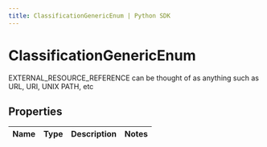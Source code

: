 ```yaml
---
title: ClassificationGenericEnum | Python SDK
---
```


# ClassificationGenericEnum

EXTERNAL_RESOURCE_REFERENCE can be thought of as anything such as URL, URI, UNIX PATH, etc

## Properties

Name | Type | Description | Notes
------------ | ------------- | ------------- | -------------


